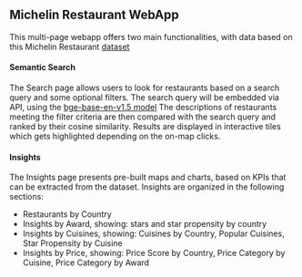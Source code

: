 ## Michelin Restaurant WebApp
This multi-page webapp offers two main functionalities, with data based on this Michelin Restaurant [dataset](https://www.kaggle.com/datasets/ngshiheng/michelin-guide-restaurants-2021)

#### Semantic Search
The Search page allows users to look for restaurants based on a search query and some optional filters.
The search query will be embedded via API, using the [bge-base-en-v1.5 model](https://huggingface.co/BAAI/bge-base-en-v1.5)
The descriptions of restaurants meeting the filter criteria are then compared with the search query and ranked by their cosine similarity.
Results are displayed in interactive tiles which gets highlighted depending on the on-map clicks.


#### Insights
The Insights page presents pre-built maps and charts, based on KPIs that can be extracted from the dataset.
Insights are organized in the following sections:
- Restaurants by Country
- Insights by Award, showing: stars and star propensity by country
- Insights by Cuisines, showing: Cuisines by Country, Popular Cuisines, Star Propensity by Cuisine
- Insights by Price, showing: Price Score by Country, Price Category by Cuisine, Price Category by Award

